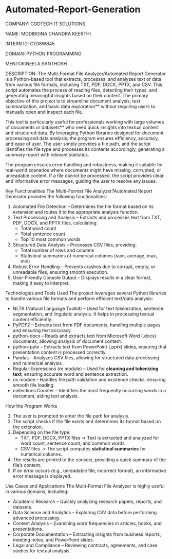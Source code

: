 # Automated-Report-Generation

COMPANY: CODTECH IT SOLUTIONS

NAME: MODIBOINA CHANDRA KEERTHI

INTERN ID: CT08WB45

DOMAIN: PYTHON PROGRAMMING

MENTOR:NEELA SANTHOSH

DESCRIPTION:
The Multi-Format File Analyzer/Automated Report Generator is a Python-based tool that extracts, processes, and analyzes text or data from various file formats, including TXT, PDF, DOCX, PPTX, and CSV. This script automates the process of reading files, detecting their types, and generating meaningful insights based on their content. The primary objective of this project is to streamline document analysis, text summarization, and basic data exploration** without requiring users to manually open and inspect each file.  

This tool is particularly useful for professionals working with large volumes of documents or datasets** who need quick insights into textual content and structured data. By leveraging Python libraries designed for document processing and data analysis, the program ensures efficiency, accuracy, and ease of user. The user simply provides a file path, and the script identifies the file type and processes its contents accordingly, generating a summary report with relevant statistics.  

The program ensures error handling and robustness, making it suitable for real-world scenarios where documents might have missing, corrupted, or unreadable content. If a file cannot be processed, the script provides clear and informative error messages, guiding the user to resolve any issues.  

Key Functionalities
The Multi-Format File Analyzer?Automated Report Generator provides the following functionalities:  

1. Automated File Detection – Determines the file format based on its extension and routes it to the appropriate analysis function.  
2. Text Processing and Analysis – Extracts and processes text from TXT, PDF, DOCX, and PPTX files, calculating:  
   - Total word count  
   - Total sentence count  
   - Top 10 most common words 
3. Structured Data Analysis – Processes CSV files, providing:  
   - Total number of rows and columns
   - Statistical summaries of numerical columns (sum, average, max, min)  
4. Robust Error Handling – Prevents crashes due to corrupt, empty, or unreadable files, ensuring smooth execution.  
5. User-Friendly Console Output – Displays results in a clear format, making it easy to interpret.  

Technologies and Tools Used
The project leverages several Python libraries to handle various file formats and perform efficient text/data analysis:  

- NLTK (Natural Language Toolkit) – Used for text tokenization, sentence segmentation, and linguistic analysis. It helps in processing textual content efficiently.  
- PyPDF2 – Extracts text from PDF documents, handling multiple pages and ensuring text accuracy.  
- python-docx – Reads and extracts text from Microsoft Word (.docx) documents, allowing analysis of document content.  
- python-pptx – Extracts text from PowerPoint (.pptx) slides, ensuring that presentation content is processed correctly.  
- Pandas – Analyzes CSV files, allowing for structured data processing and numerical analysis.  
- Regular Expressions (re module) – Used for **cleaning and tokenizing text**, ensuring accurate word and sentence extraction.  
- os module – Handles file path validation and existence checks, ensuring smooth file loading.  
- collections.Counter – Identifies the most frequently occurring words in a document, aiding text analysis.  

How the Program Works
1. The user is prompted to enter the file path for analysis.  
2. The script checks if the file exists and determines its format based on the extension.  
3. Depending on the file type:  
   - TXT, PDF, DOCX, PPTX files → Text is extracted and analyzed for word count, sentence count, and common words.  
   - CSV files → The script computes **statistical summaries** for numerical columns.  
4. The results are printed to the console, providing a quick summary of the file’s content.  
5. If an error occurs (e.g., unreadable file, incorrect format), an informative error message is displayed.  
  
Use Cases and Applications 
The Multi-Format File Analyzer is highly useful in various domains, including:  

- Academic Research – Quickly analyzing research papers, reports, and datasets.  
- Data Science and Analytics – Exploring CSV data before performing advanced processing.  
- Content Analysis – Examining word frequencies in articles, books, and presentations.
- Corporate Documentation – Extracting insights from business reports, meeting notes, and PowerPoint slides.  
- Legal and Compliance – Reviewing contracts, agreements, and case studies for textual analysis.
